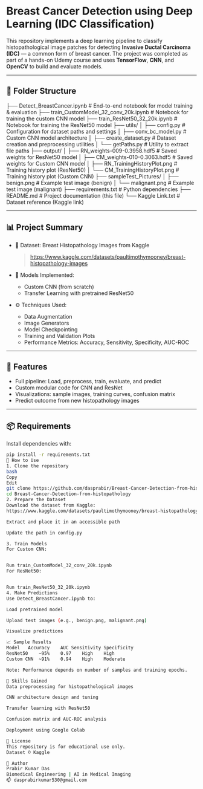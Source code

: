

#  Breast Cancer Detection using Deep Learning (IDC Classification)

This repository implements a deep learning pipeline to classify histopathological image patches for detecting **Invasive Ductal Carcinoma (IDC)** — a common form of breast cancer. The project was completed as part of a hands-on Udemy course and uses **TensorFlow**, **CNN**, and **OpenCV** to build and evaluate models.

---

## 📂 Folder Structure
├── Detect_BreastCancer.ipynb # End-to-end notebook for model training & evaluation
├── train_CustomModel_32_conv_20k.ipynb # Notebook for training the custom CNN model
├── train_ResNet50_32_20k.ipynb # Notebook for training the ResNet50 model
├── utils/
│ ├── config.py # Configuration for dataset paths and settings
│ ├── conv_bc_model.py # Custom CNN model architecture
│ ├── create_dataset.py # Dataset creation and preprocessing utilities
│ └── getPaths.py # Utility to extract file paths
├── output/
│ ├── RN_weights-009-0.3958.hdf5 # Saved weights for ResNet50 model
│ ├── CM_weights-010-0.3063.hdf5 # Saved weights for Custom CNN model
│ ├── RN_TrainingHistoryPlot.png # Training history plot (ResNet50)
│ └── CM_TrainingHistoryPlot.png # Training history plot (Custom CNN)
├── sampleTest_Pictures/
│ ├── benign.png # Example test image (benign)
│ └── malignant.png # Example test image (malignant)
├── requirements.txt # Python dependencies
├── README.md # Project documentation (this file)
└── Kaggle Link.txt # Dataset reference (Kaggle link)


---

## 📊 Project Summary

- 📁 Dataset: Breast Histopathology Images from Kaggle  
  > https://www.kaggle.com/datasets/paultimothymooney/breast-histopathology-images

- 🧠 Models Implemented:
  - Custom CNN (from scratch)
  - Transfer Learning with pretrained ResNet50

- ⚙️ Techniques Used:
  - Data Augmentation
  - Image Generators
  - Model Checkpointing
  - Training and Validation Plots
  - Performance Metrics: Accuracy, Sensitivity, Specificity, AUC-ROC

---

## 🧪 Features

- Full pipeline: Load, preprocess, train, evaluate, and predict
- Custom modular code for CNN and ResNet
- Visualizations: sample images, training curves, confusion matrix
- Predict outcome from new histopathology images

---

## 📦 Requirements

Install dependencies with:

```bash
pip install -r requirements.txt
🚀 How to Use
1. Clone the repository
bash
Copy
Edit
git clone https://github.com/dasprabir/Breast-Cancer-Detection-from-histopathology.git
cd Breast-Cancer-Detection-from-histopathology
2. Prepare the Dataset
Download the dataset from Kaggle:
https://www.kaggle.com/datasets/paultimothymooney/breast-histopathology-images

Extract and place it in an accessible path

Update the path in config.py

3. Train Models
For Custom CNN:


Run train_CustomModel_32_conv_20k.ipynb
For ResNet50:


Run train_ResNet50_32_20k.ipynb
4. Make Predictions
Use Detect_BreastCancer.ipynb to:

Load pretrained model

Upload test images (e.g., benign.png, malignant.png)

Visualize predictions

📈 Sample Results
Model	Accuracy	AUC	Sensitivity	Specificity
ResNet50	~95%	0.97	High	High
Custom CNN	~91%	0.94	High	Moderate

Note: Performance depends on number of samples and training epochs.

🧠 Skills Gained
Data preprocessing for histopathological images

CNN architecture design and tuning

Transfer learning with ResNet50

Confusion matrix and AUC-ROC analysis

Deployment using Google Colab

📄 License
This repository is for educational use only.
Dataset © Kaggle 

👤 Author
Prabir Kumar Das
Biomedical Engineering | AI in Medical Imaging
📫 dasprabirkumar530@gmail.com



